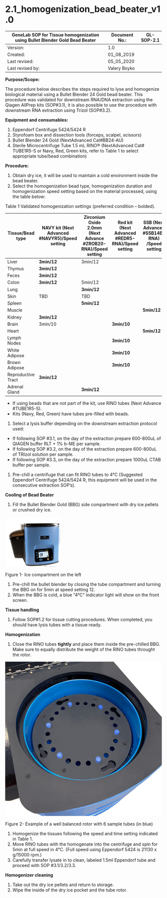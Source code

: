 # 2.1\_homogenization\_bead\_beater\_v1.0

| **GeneLab SOP for Tissue homogenization using Bullet Blender Gold Bead Beater** | Document No.: | GL-SOP-2.1 |
| ------------------------------------------------------------------------------- | ------------- | ---------- |
| Version:                                                                        | 1.0           |            |
| Created:                                                                        | 01\_08\_2019  |            |
| Last revised:                                                                   | 05\_05\_2020  |            |
| Last revised by:                                                                | Valery Boyko  |            |

**Purpose/Scope:**

The procedure below describes the steps required to lyse and homogenize biological material using a Bullet Blender 24 Gold bead beater. This procedure was validated for downstream RNA/DNA extraction using the Qiagen AllPrep kits (SOP#3.1), it is also possible to use the procedure with downstream RNA extraction using Trizol (SOP#3.2).

**Equipment and consumables:**

1. Eppendorf Centrifuge 5424/5424 R
2. Styrofoam box and dissection tools (forceps, scalpel, scissors)
3. Bullet Blender 24 Gold (NextAdvanced Cat#BB24-AU)
4. Sterile Microcentrifuge Tube 1.5 mL RINO® (NextAdvanced Cat# TUBE1R5-S or Navy, Red, Green kits, refer to Table 1 to select appropriate tube/bead combination)

**Procedure:**

1. Obtain dry ice, it will be used to maintain a cold environment inside the bead beater.
2. Select the homogenization bead type, homogenization duration and homogenization speed setting based on the material processed, using the table below:

Table 1 Validated homogenization settings (preferred condition – bolded).

| Tissue/Bead type   | NAVY kit (Next Advanced #NAVYR5)/Speed setting | Zirconium Oxide 2.0mm (Next Advance #ZROB20-RNA)/Speed setting | Red kit (Next Advanced #REDR5-RNA)/Speed setting | SSB (Next Advanced #SSB14B-RNA) /Speed setting |
| ------------------ | ---------------------------------------------- | -------------------------------------------------------------- | ------------------------------------------------ | ---------------------------------------------- |
| Liver              | **3min/12**                                    | 3min/12                                                        |                                                  |                                                |
| Thymus             | **3min/12**                                    |                                                                |                                                  |                                                |
| Feces              | **3min/12**                                    |                                                                |                                                  |                                                |
| Colon              | **3min/12**                                    | 5min/12                                                        |                                                  |                                                |
| Lung               |                                                | **3min/12**                                                    |                                                  |                                                |
| Skin               | TBD                                            | TBD                                                            |                                                  |                                                |
| Spleen             |                                                | **5min/12**                                                    |                                                  |                                                |
| Muscle             |                                                |                                                                |                                                  | **5min/12**                                    |
| Kidney             | **3min/12**                                    |                                                                |                                                  |                                                |
| Brain              | 3min/10                                        |                                                                | **3min/10**                                      |                                                |
| Heart              |                                                |                                                                |                                                  | **5min/12**                                    |
| Lymph Nodes        |                                                |                                                                | **3min/10**                                      |                                                |
| White Adipose      |                                                |                                                                | **3min/10**                                      |                                                |
| Brown Adipose      |                                                |                                                                | **3min/10**                                      |                                                |
| Reproductive Tract | **3min/12**                                    |                                                                |                                                  |                                                |
| Adrenal Gland      |                                                | **3min/12**                                                    |                                                  |                                                |

* If using beads that are not part of the kit, use RINO tubes (Next Advance #TUBE1R5-S).
* Kits (Navy, Red, Green) have tubes pre-filled with beads.

1. Select a lysis buffer depending on the downstream extraction protocol used:

* If following SOP #3.1, on the day of the extraction prepare 600-800uL of QIAGEN buffer RLT + 1% b-ME per sample.
* If following SOP #3.2, on the day of the extraction prepare 600-800uL of TRIzol solution per sample.
* If following SOP #3.3, on the day of the extraction prepare 1000uL CTAB buffer per sample.

1. Pre-chill a centrifuge that can fit RINO tubes to 4°C (Suggested Eppendorf Centrifuge 5424/5424 R, this equipment will be used in the consecutive extraction SOP’s).

**Cooling of Bead Beater**

1. Fill the Bullet Blender Gold (BBG) side compartment with dry ice pellets or crushed dry ice.

![](<.gitbook/assets/0 (1).png>)

Figure 1- Ice compartment on the left

1. Pre-chill the bullet blender by closing the tube compartment and turning the BBG on for 5min at speed setting 12.
2. When the BBG is cold, a blue “4°C” indicator light will show on the front screen.

**Tissue handling**

1. Follow SOP#1.2 for tissue cutting procedures. When completed, you should have lysis tubes with a tissue ready.

**Homogenization**

1. Close the RINO tubes **tightly** and place them inside the pre-chilled BBG. Make sure to equally distribute the weight of the RINO tubes throught the rotor.

![](<.gitbook/assets/1 (1).png>)

Figure 2- Example of a well balanced rotor with 6 sample tubes (in blue)

1. Homogenize the tissues following the speed and time setting indicated in Table 1.
2. Move RINO tubes with the homogenate into the centrifuge and spin for 5min at full speed in 4°C. {Full speed using Eppendorf 5424 is 21130 x g/15000 rpm.)
3. Carefully transfer lysate in to clean, labeled 1.5ml Eppendorf tube and proceed with SOP #3.1/3.2/3.3.

**Homogenizer cleaning**

1. Take out the dry ice pellets and return to storage.
2. Wipe the inside of the dry ice pocket and the tube rotor.
